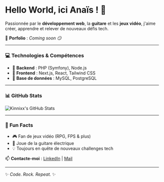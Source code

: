 # Hello World, ici Anaïs ! 🚀  

Passionnée par le **développement web**, la **guitare** et les **jeux vidéo**, j'aime créer, apprendre et relever de nouveaux défis tech. 

📖 **Porfolio** : *Coming soon 😏*

---

### 💻 Technologies & Compétences

- 🔹 **Backend** : PHP (Symfony), Node.js
- 🔹 **Frontend** : Next.js, React, Tailwind CSS
- 🔹 **Base de données** : MySQL, PostgreSQL

---

### 📊 GitHub Stats

![Kinnixx's GitHub Stats](https://github-readme-stats.vercel.app/api?username=Kinnixx&show_icons=true&theme=dracula)

---

### 🎸 Fun Facts

- 🎮 Fan de jeux vidéo (RPG, FPS & plus)
- 🎸 Joue de la guitare électrique 
- 💡 Toujours en quête de nouveaux challenges tech

📫 **Contacte-moi** : [LinkedIn](https://www.linkedin.com/in/anaïs-delattre/) | [Mail](mailto:anais.delattre1@gmail.com)

---

✨ *Code. Rock. Repeat.* ✨
